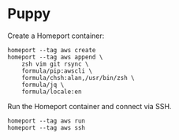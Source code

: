 # Puppy

Create a Homeport container:

```
homeport --tag aws create
homeport --tag aws append \
    zsh vim git rsync \
    formula/pip:awscli \
    formula/chsh:alan,/usr/bin/zsh \
    formula/jq \
    formula/locale:en
```

Run the Homeport container and connect via SSH.

```
homeport --tag aws run
homeport --tag aws ssh
```
